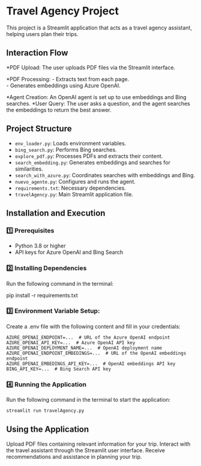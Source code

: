 
# Travel Agency Project

This project is a Streamlit application that acts as a travel agency assistant, helping users plan their trips.


## Interaction Flow
*PDF Upload: The user uploads PDF files via the Streamlit interface.

*PDF Processing:
    - Extracts text from each page.  
    - Generates embeddings using Azure OpenAI.

*Agent Creation: An OpenAI agent is set up to use embeddings and Bing searches.
*User Query:
    The user asks a question, and the agent searches the embeddings to return the best answer.

## Project Structure

- `env_loader.py`: Loads environment variables.
- `bing_search.py`: Performs Bing searches.
- `explore_pdf.py`: Processes PDFs and extracts their content.
- `search_embedding.py`: Generates embeddings and searches for similarities.
- `search_with_azure.py`: Coordinates searches with embeddings and Bing.
- `nuevo_agente.py`: Configures and runs the agent.
- `requirements.txt`: Necessary dependencies.
- `travelAgency.py`: Main Streamlit application file.

## Installation and Execution

### 1️⃣ Prerequisites

- Python 3.8 or higher
- API keys for Azure OpenAI and Bing Search

### 2️⃣ Installing Dependencies

Run the following command in the terminal:

pip install -r requirements.txt

### 3️⃣ Environment Variable Setup:

Create a .env file with the following content and fill in your credentials:

```
AZURE_OPENAI_ENDPOINT=...  # URL of the Azure OpenAI endpoint
AZURE_OPENAI_API_KEY=...  # Azure OpenAI API key
AZURE_OPENAI_DEPLOYMENT_NAME=...  # OpenAI deployment name
AZURE_OPENAI_ENDPOINT_EMBEDINGS=...  # URL of the OpenAI embeddings endpoint
AZURE_OPENAI_EMBEDINGS_API_KEY=...  # OpenAI embeddings API key
BING_API_KEY=...  # Bing Search API key
```

### 4️⃣ Running the Application

Run the following command in the terminal to start the application:

```sh
streamlit run travelAgency.py
```

##  Using the Application

Upload PDF files containing relevant information for your trip.
Interact with the travel assistant through the Streamlit user interface.
Receive recommendations and assistance in planning your trip.

